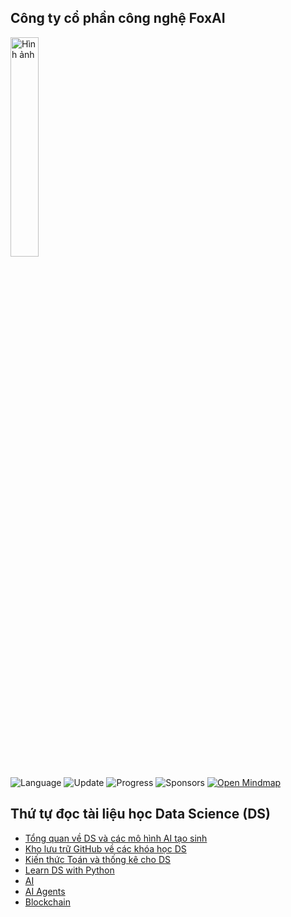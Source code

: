 ## Công ty cổ phần công nghệ FoxAI

<img src="https://fox.ai.vn/wp-content/uploads/2024/07/Logo_Original-1.png" alt="Hình ảnh" width="30%" />

![Language](https://img.shields.io/badge/Language-Python-orange.svg?logo=Python&logoColor=yellow) 
![Update](https://img.shields.io/badge/Update-Weekly-green.svg) 
![Progress](https://img.shields.io/badge/progress-N%2F1049-brightgreen.svg) 
![Sponsors](https://img.shields.io/badge/Sponsor-0-lightgrey.svg)
[![Open Mindmap](https://img.shields.io/badge/Mindmap-View%20Now-green)](https://hoanglong8.github.io/FoxAI-Data-Analyst/markmap.html)

## Thứ tự đọc tài liệu học Data Science (DS)
- [Tổng quan về DS và các mô hình AI tạo sinh](https://github.com/hoanglong8/Document-Data-science/blob/main/Ph%C3%A2n%20lo%E1%BA%A1i%20Data%20Science%20%26%20c%C3%A1c%20m%C3%B4%20h%C3%ACnh%20AI%20Generative.md)
- [Kho lưu trữ GitHub về các khóa học DS](https://github.com/hoanglong8/Document-Data-science/blob/main/Kho%20l%C6%B0u%20tr%E1%BB%AF%20GitHub%20h%E1%BB%8Dc%20Data%20Science.md)
- [Kiến thức Toán và thống kê cho DS](https://github.com/hoanglong8/Document-Data-science/blob/main/Mathematics%20And%20Statistics%20For%20Data%20Science.md)
- [Learn DS with Python](https://github.com/hoanglong8/Document-Data-science/tree/main/Learn%20Data%20Analysis%20with%20Python%3A%20Lessons%20in%20Coding)
- [AI](https://github.com/hoanglong8/Document-Data-science/tree/main/Artificial-Intelligence-人工智能)
- [AI Agents](https://github.com/hoanglong8/Document-Data-science/tree/main/AI-Agents)
- [Blockchain](https://github.com/hoanglong8/Document-Data-science/tree/main/Blockchain)
